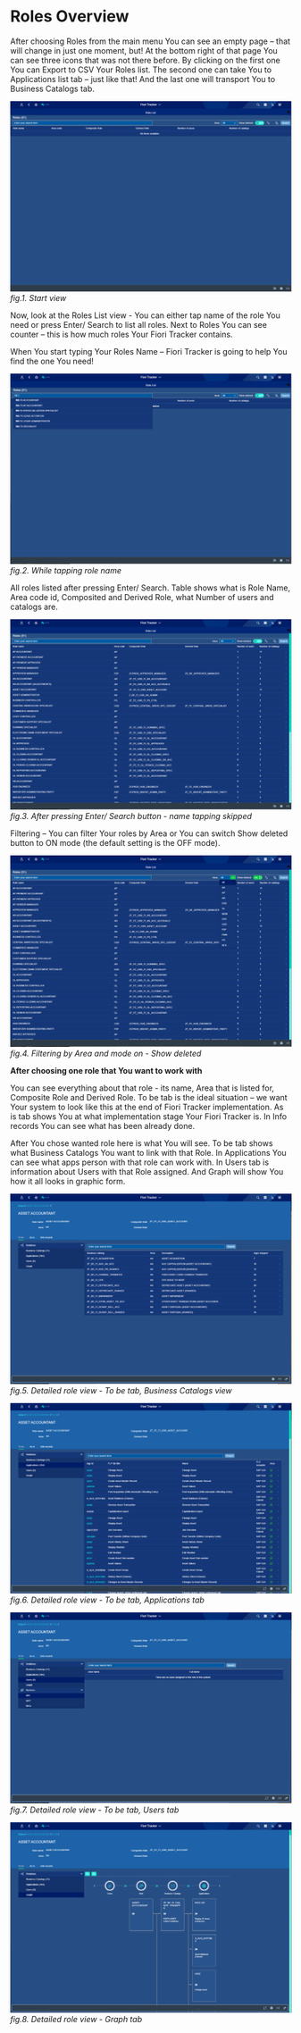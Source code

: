 # Roles Overview

After choosing Roles from the main menu You can see an empty page – that will change in just one moment, but! At the bottom right of that page You can see three icons that was not there before. 
By clicking on the first one You can Export to CSV Your Roles list. The second one can take You to Applications list tab – just like that! And the last one will transport You to Business Catalogs tab. 

![](../res/start_view_r.png)
*fig.1. Start view*

Now, look at the Roles List view - You can either tap name of the role You need or press Enter/ Search to list all roles. Next to Roles You can see counter – this is how much roles Your Fiori Tracker contains. 

When You start typing Your Roles Name – Fiori Tracker is going to help You find the one You need!

![](../res/while_tapping_role_name.png)
*fig.2. While tapping role name*

All roles listed after pressing Enter/ Search. Table shows what is Role Name, Area code id, Composited and Derived Role, what Number of users and catalogs are.

![](../res/after_pressing_enter_view_r.png)
*fig.3. After pressing Enter/ Search button - name tapping skipped*

Filtering – You can filter Your roles by Area or You can switch Show deleted button to ON mode (the default setting is the OFF mode).

![](../res/filtering_options_area_switch_mode_on_roles.png)
*fig.4. Filtering by Area and mode on - Show deleted*

**After choosing one role that You want to work with**

You can see everything about that role - its name, Area that is listed for, Composite Role and Derived Role.
To be tab is the ideal situation – we want Your system to look like this at the end of Fiori Tracker implementation. As is tab shows You at what implementation stage Your Fiori Tracker is. In Info records You can see what has been already done. 

After You chose wanted role here is what You will see. To be tab shows what Business Catalogs You want to link with that Role. In Applications You can see what apps person with that role can work with. In Users tab is information about Users with that Role assigned. And Graph will show You how it all looks in graphic form. 

![](../res/detailed_role_view_to_be.png)
*fig.5. Detailed role view - To be tab, Business Catalogs view*

![](../res/detailed_role_view_to_be_apps.png)
*fig.6. Detailed role view - To be tab, Applications tab*

![](../res/detailed_role_view_to_be_users.png)
*fig.7. Detailed role view - To be tab, Users tab*

![](../res/detailed_role_view_graph.png)
*fig.8. Detailed role view - Graph tab*


